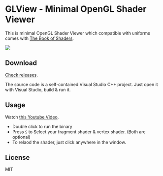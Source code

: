 # GLView - Minimal OpenGL Shader Viewer

This is minimal OpenGL Shader Viewer which compatible with uniforms comes with [The Book of Shaders](https://thebookofshaders.com/).

![](https://user-images.githubusercontent.com/50838/119995822-9f8d7600-bfeb-11eb-80ae-876522fdefc5.png)

## Download

[Check releases](https://github.com/GameDev4K/GLView/releases).

The source code is a self-contained Visual Studio C++ project. Just open it with Visual Studio, build & run it.

## Usage

Watch [this Youtube Video](https://youtu.be/kYudFFDg_Dw).

* Double click to run the binary
* Press `S` to Select your fragment shader & vertex shader. (Both are optional)
* To relaod the shader, just click anywhere in the window.

## License

MIT
